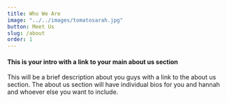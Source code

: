 ```yaml
---
title: Who We Are
image: "../../images/tomatosarah.jpg"
button: Meet Us
slug: /about
order: 1
---
```


#### This is your intro with a link to your main about us section

This will be a brief description about you guys with a link to the about us section. The about us section will have individual bios for you and hannah and whoever else you want to include.
